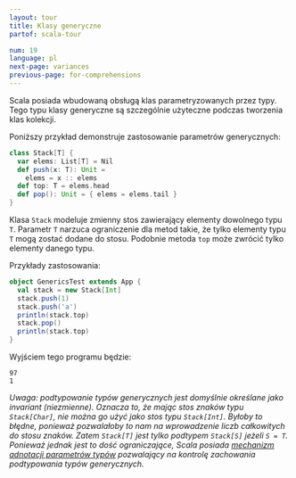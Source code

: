 ```yaml
---
layout: tour
title: Klasy generyczne
partof: scala-tour

num: 19
language: pl
next-page: variances
previous-page: for-comprehensions
---
```


Scala posiada wbudowaną obsługą klas parametryzowanych przez typy. Tego typu klasy generyczne są szczególnie użyteczne podczas tworzenia klas kolekcji.

Poniższy przykład demonstruje zastosowanie parametrów generycznych:

```scala mdoc
class Stack[T] {
  var elems: List[T] = Nil
  def push(x: T): Unit =
    elems = x :: elems
  def top: T = elems.head
  def pop(): Unit = { elems = elems.tail }
}
```

Klasa `Stack` modeluje zmienny stos zawierający elementy dowolnego typu `T`. Parametr `T` narzuca ograniczenie dla metod takie, że tylko elementy typu `T` mogą zostać dodane do stosu. Podobnie metoda `top` może zwrócić tylko elementy danego typu.

Przykłady zastosowania:

```scala mdoc
object GenericsTest extends App {
  val stack = new Stack[Int]
  stack.push(1)
  stack.push('a')
  println(stack.top)
  stack.pop()
  println(stack.top)
}
```

Wyjściem tego programu będzie:

```
97
1
```

_Uwaga: podtypowanie typów generycznych jest domyślnie określane jako invariant (niezmienne). Oznacza to, że mając stos znaków typu `Stack[Char]`, nie można go użyć jako stos typu `Stack[Int]`. Byłoby to błędne, ponieważ pozwalałoby to nam na wprowadzenie liczb całkowitych do stosu znaków. Zatem `Stack[T]` jest tylko podtypem `Stack[S]` jeżeli `S = T`. Ponieważ jednak jest to dość ograniczające, Scala posiada [mechanizm adnotacji parametrów typów](variances.html) pozwalający na kontrolę zachowania podtypowania typów generycznych._
